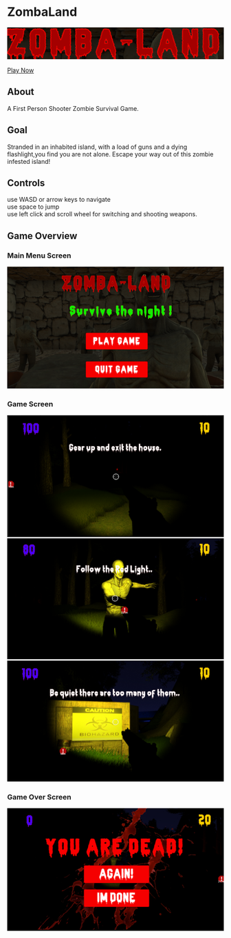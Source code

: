# ZombaLand

![TileArt](https://github.com/suryanshsingh2001/ZombaLand/blob/main/Screenshots/TitleArt.png)

[Play Now](https://suryanshsingh2001.itch.io/zombaland)

## About
A First Person Shooter Zombie Survival Game.

## Goal
Stranded in an inhabited island, with a load of guns and a dying flashlight,you find you are not alone. Escape your way out of this zombie infested island!

## Controls 
use WASD or arrow keys to navigate <br>
use space to jump <br>
use left click and scroll wheel for switching and shooting weapons.

## Game Overview
### Main Menu Screen
![Main Menu](https://github.com/suryanshsingh2001/ZombaLand/blob/main/Screenshots/MainMenu.png)

### Game Screen
![Game 1](https://github.com/suryanshsingh2001/ZombaLand/blob/main/Screenshots/Game%201.png)
![Game 2](https://github.com/suryanshsingh2001/ZombaLand/blob/main/Screenshots/Game%202.png)
![Game 3](https://github.com/suryanshsingh2001/ZombaLand/blob/main/Screenshots/Game%203.png)

### Game Over Screen
![GameOver](https://github.com/suryanshsingh2001/ZombaLand/blob/main/Screenshots/GameOver.png)
